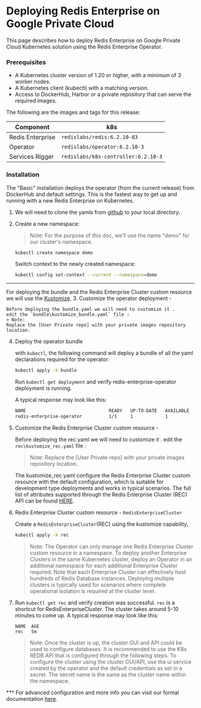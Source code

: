 <!-- omit in toc -->
# Deploying Redis Enterprise on Google Private Cloud

This page describes how to deploy Redis Enterprise on Google Private Cloud Kubernetes solution using the Redis Enterprise Operator.

### Prerequisites

- A Kubernetes cluster version of 1.20 or higher, with a minimum of 3 worker nodes.
- A Kubernetes client (kubectl) with a matching version.
- Access to DockerHub, Harbor or a private repository that can serve the required images.  



The following are the images and tags for this release:

| Component | k8s |
| --- | --- |
| Redis Enterprise | `redislabs/redis:6.2.10-83` |
| Operator | `redislabs/operator:6.2.10-3` |
| Services Rigger | `redislabs/k8s-controller:6.2.10-3` |


### Installation
The "Basic" installation deploys the operator (from the current release) from DockerHub and default settings.
This is the fastest way to get up and running with a new Redis Enterprise on Kubernetes.

1. We will need to clone the yamls from [github](https://github.com/RedisLabs/redis-enterprise-k8s-docs/releases) to your local directory.

2. Create a new namespace:
    > Note:
    For the purpose of this doc, we'll use the name "demo" for our cluster's namespace.

    ```bash
    kubectl create namespace demo
    ```

    Switch context to the newly created namespace:

    ```bash
    kubectl config set-context --current --namespace=demo
    ```
*** 
For deploying the bundle and the Redis Enterprise Cluster custom resource we will use the [Kustomize](https://kubernetes.io/docs/tasks/manage-kubernetes-objects/kustomization/).
3. Customize the operator deployment - 

    Before deploying the bundle.yaml we will need to customize it .
    edit the `bundle\kustomize_bundle.yaml` file :
    > Note:
    Replace the [User Private repo] with your private images repository location.
   
4. Deploy the operator bundle
    
    with `kubectl`, the following command will deploy a bundle of all the yaml declarations required for the operator:

    ```bash
    kubectl apply -k bundle
    ```

    Run `kubectl get deployment` and verify redis-enterprise-operator deployment is running.

    A typical response may look like this:

    ```bash
    NAME                               READY   UP-TO-DATE   AVAILABLE   AGE
    redis-enterprise-operator          1/1     1            1           2m
    ```

5. Customize the Redis Enterprise Cluster custom resource - 

    Before deploying the rec.yaml we will need to customize it .
    edit the `rec\kustomize_rec.yaml` file :
    > Note:
    Replace the [User Private repo] with your private images repository location.
    
    The kustomize_rec.yaml configure the Redis Enterprise Cluster custom resource with the default configuration, 
    which is suitable for development type deployments and works in typical scenarios. 
    The full list of attributes supported through the Redis Enterprise Cluster (REC) API can be found [HERE](redis_enterprise_cluster_api.md). 


6. Redis Enterprise Cluster custom resource - `RedisEnterpriseCluster`

   Create a `RedisEnterpriseCluster`(REC) using the kustomize capability, 

    ```bash
    kubectl apply -k rec
    ```

    > Note:
    The Operator can only manage one Redis Enterprise Cluster custom resource in a namespace. To deploy another Enterprise Clusters in the same Kubernetes cluster, deploy an Operator in an additional namespace for each additional Enterprise Cluster required. Note that each Enterprise Cluster can effectively host hundreds of Redis Database instances. Deploying multiple clusters is typically used for scenarios where complete operational isolation is required at the cluster level.
  
7. Run ```kubectl get rec``` and verify creation was successful. `rec` is a shortcut for RedisEnterpriseCluster. The cluster takes around 5-10 minutes to come up.
    A typical response may look like this:
    ```
    NAME  AGE
    rec   5m
    ```
    > Note: Once the cluster is up, the cluster GUI and API could be used to configure databases. It is recommended to use the K8s REDB API that is configured through the following steps. To configure the cluster using the cluster GUI/API, use the ui service created by the operator and the default credentials as set in a secret. The secret name is the same as the cluster name within the namespace.


*** For advanced configuration and more info you can visit our formal documentation [here](https://github.com/RedisLabs/redis-enterprise-k8s-docs/blob/master/README.md).